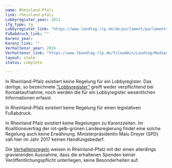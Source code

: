 ```yaml
---
name: Rheinland-Pfalz
link: rheinland-pfalz
Lobbyregister_year: 2011
ifg_type: tg
Lobbyregister_link: "https://www.landtag.rlp.de/de/parlament/parlamentsdokumente/lobbyistenregister/"
Fußabdruck_link: ""
Karenz_year:
Karenz_link: ""
Verhaltensr_year: 2016
Verhaltensr_link: "https://www.l6andtag.rlp.de/fileadmin/Landtag/Medien/Rechtsgrundlagen/verhaltensregeln_fuer_die_mitglieder_des_landtags-1.pdf"
layout: state
status: complete

---
```


In Rheinland-Pfalz existiert keine Regelung für ein Lobbyregister. Das dortige, so bezeichnete [“Lobbyregister”](https://www.landtag.rlp.de/de/parlament/parlamentsdokumente/lobbyistenregister/) greift weder verpflichtend bei Kontaktaufnahme, noch werden die für ein Lobbyregister wesentlichen Informationen erfasst.

In Rheinland-Pfalz existiert keine Regelung für einen legislativen Fußabdruck.

In Rheinland Pfalz existiert keine Regelungen zu Karenzzeiten. Im Koalitionsvertrag der rot-gelb-grünen Landesregierung findet eine solche Regelung auch keine Erwähnung. Ministerpräsidentin Malu Dreyer (SPD) sah hier im Jahr 2017 keinen Handlungsbedarf.

Die [Verhaltensregeln](https://www.l6andtag.rlp.de/fileadmin/Landtag/Medien/Rechtsgrundlagen/verhaltensregeln_fuer_die_mitglieder_des_landtags-1.pdf) weisen in Rheinland-Pfalz mit der einen allerdings gravierenden Ausnahme, dass die erhaltenen Spenden keiner Veröffentlichungspflicht unterliegen, keine Besonderheiten auf.
